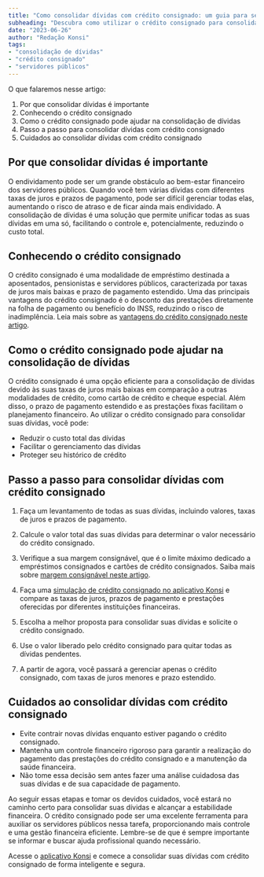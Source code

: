```yaml
---
title: "Como consolidar dívidas com crédito consignado: um guia para servidores públicos"
subheading: "Descubra como utilizar o crédito consignado para consolidar suas dívidas e alcançar a estabilidade financeira"
date: "2023-06-26"
author: "Redação Konsi"
tags:
- "consolidação de dívidas"
- "crédito consignado"
- "servidores públicos"
---
```


O que falaremos nesse artigo:

1. Por que consolidar dívidas é importante
2. Conhecendo o crédito consignado
3. Como o crédito consignado pode ajudar na consolidação de dívidas
4. Passo a passo para consolidar dívidas com crédito consignado
5. Cuidados ao consolidar dívidas com crédito consignado

## Por que consolidar dívidas é importante

O endividamento pode ser um grande obstáculo ao bem-estar financeiro dos servidores públicos. Quando você tem várias dívidas com diferentes taxas de juros e prazos de pagamento, pode ser difícil gerenciar todas elas, aumentando o risco de atraso e de ficar ainda mais endividado. A consolidação de dívidas é uma solução que permite unificar todas as suas dívidas em uma só, facilitando o controle e, potencialmente, reduzindo o custo total.

## Conhecendo o crédito consignado

O crédito consignado é uma modalidade de empréstimo destinada a aposentados, pensionistas e servidores públicos, caracterizada por taxas de juros mais baixas e prazo de pagamento estendido. Uma das principais vantagens do crédito consignado é o desconto das prestações diretamente na folha de pagamento ou benefício do INSS, reduzindo o risco de inadimplência. Leia mais sobre as [vantagens do crédito consignado neste artigo](https://konsi.com.br/postagens/vantagens-do-credito-consignado-por-que-escolher).

## Como o crédito consignado pode ajudar na consolidação de dívidas

O crédito consignado é uma opção eficiente para a consolidação de dívidas devido às suas taxas de juros mais baixas em comparação a outras modalidades de crédito, como cartão de crédito e cheque especial. Além disso, o prazo de pagamento estendido e as prestações fixas facilitam o planejamento financeiro. Ao utilizar o crédito consignado para consolidar suas dívidas, você pode:

- Reduzir o custo total das dívidas
- Facilitar o gerenciamento das dívidas
- Proteger seu histórico de crédito

## Passo a passo para consolidar dívidas com crédito consignado

1. Faça um levantamento de todas as suas dívidas, incluindo valores, taxas de juros e prazos de pagamento.

2. Calcule o valor total das suas dívidas para determinar o valor necessário do crédito consignado.

3. Verifique a sua margem consignável, que é o limite máximo dedicado a empréstimos consignados e cartões de crédito consignados. Saiba mais sobre [margem consignável neste artigo](https://konsi.com.br/postagens/entendendo-a-margem-consignvel-como-planejar-seu-crdito-consignado).

4. Faça uma [simulação de crédito consignado no aplicativo Konsi](https://konsi.com.br/download) e compare as taxas de juros, prazos de pagamento e prestações oferecidas por diferentes instituições financeiras.

5. Escolha a melhor proposta para consolidar suas dívidas e solicite o crédito consignado.

6. Use o valor liberado pelo crédito consignado para quitar todas as dívidas pendentes.

7. A partir de agora, você passará a gerenciar apenas o crédito consignado, com taxas de juros menores e prazo estendido.

## Cuidados ao consolidar dívidas com crédito consignado

- Evite contrair novas dívidas enquanto estiver pagando o crédito consignado.
- Mantenha um controle financeiro rigoroso para garantir a realização do pagamento das prestações do crédito consignado e a manutenção da saúde financeira.
- Não tome essa decisão sem antes fazer uma análise cuidadosa das suas dívidas e de sua capacidade de pagamento.

Ao seguir essas etapas e tomar os devidos cuidados, você estará no caminho certo para consolidar suas dívidas e alcançar a estabilidade financeira. O crédito consignado pode ser uma excelente ferramenta para auxiliar os servidores públicos nessa tarefa, proporcionando mais controle e uma gestão financeira eficiente. Lembre-se de que é sempre importante se informar e buscar ajuda profissional quando necessário.

Acesse o [aplicativo Konsi](https://konsi.com.br/download) e comece a consolidar suas dívidas com crédito consignado de forma inteligente e segura.